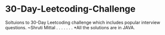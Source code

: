 # 30-Day-Leetcoding-Challenge
Soltuions to 30-Day Leetcoding challenge which includes popular interview questions.
~Shruti Mittal
.
.
.
.
.
.
.
*All the solutions are in JAVA.
